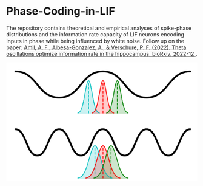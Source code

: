 # Phase-Coding-in-LIF
The repository contains theoretical and empirical analyses of spike-phase distributions and the information rate capacity of LIF neurons encoding inputs in phase while being influenced by white noise. Follow up on the paper: [Amil, A. F., Albesa-Gonzalez, A., & Verschure, P. F. (2022). Theta oscillations optimize information rate in the hippocampus. bioRxiv, 2022-12.]([https://iopscience.iop.org/article/10.1088/2632-072X/ac3ad2/meta](https://www.biorxiv.org/content/10.1101/2022.12.08.519523v1.abstract)https://www.biorxiv.org/content/10.1101/2022.12.08.519523v1.abstract).

![phase_distr](phase_distr.png)

